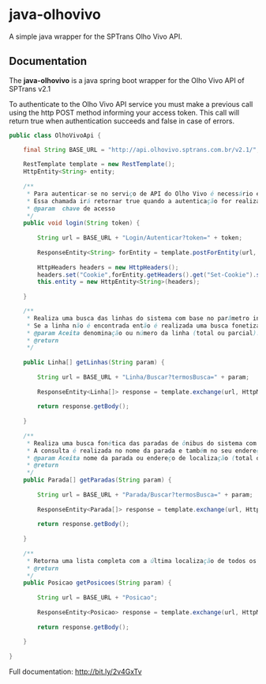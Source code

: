 # java-olhovivo
A simple java wrapper for the SPTrans Olho Vivo API.

## Documentation

The **java-olhovivo** is a java spring boot wrapper for the Olho Vivo API of SPTrans v2.1

To authenticate to the Olho Vivo API service you must make a previous call using the http POST method informing your access token. This call will return true when authentication succeeds and false in case of errors.

```java
public class OlhoVivoApi {

	final String BASE_URL = "http://api.olhovivo.sptrans.com.br/v2.1/";
	
	RestTemplate template = new RestTemplate();
	HttpEntity<String> entity;
	
	/**
	 * Para autenticar-se no serviço de API do Olho Vivo é necessário efetuar uma chamada prévia utilizando o método http POST informando seu token de acesso. 
	 * Essa chamada irá retornar true quando a autenticação for realizada com sucesso e false em caso de erros.
	 * @param  chave de acesso
	 */
	public void login(String token) {
        
		String url = BASE_URL + "Login/Autenticar?token=" + token;
		
        ResponseEntity<String> forEntity = template.postForEntity(url, HttpMethod.POST, String.class);
        
        HttpHeaders headers = new HttpHeaders();
        headers.set("Cookie",forEntity.getHeaders().get("Set-Cookie").stream().collect(Collectors.joining(";")));
        this.entity = new HttpEntity<String>(headers);
		
	}

	/**
	 * Realiza uma busca das linhas do sistema com base no parâmetro informado. 
	 * Se a linha não é encontrada então é realizada uma busca fonetizada na denominação das linhas.
	 * @param Aceita denominação ou número da linha (total ou parcial). Exemplo: 8000, Lapa ou Ramos
	 * @return
	 */
	
	public Linha[] getLinhas(String param) {
		
		String url = BASE_URL + "Linha/Buscar?termosBusca=" + param;
		
		ResponseEntity<Linha[]> response = template.exchange(url, HttpMethod.GET, entity, Linha[].class);
		
		return response.getBody();
		
	}
	
	/**
	 * Realiza uma busca fonética das paradas de ônibus do sistema com base no parâmetro informado. 
	 * A consulta é realizada no nome da parada e também no seu endereço de localização.
	 * @param Aceita nome da parada ou endereço de localização (total ou parcial). Exemplo: Afonso, ou Balthazar da Veiga
	 * @return
	 */
	public Parada[] getParadas(String param) {
		
		String url = BASE_URL + "Parada/Buscar?termosBusca=" + param;
		
		ResponseEntity<Parada[]> response = template.exchange(url, HttpMethod.GET, entity, Parada[].class);
		
		return response.getBody();
		
	}
	
	/**
	 * Retorna uma lista completa com a última localização de todos os veículos mapeados com suas devidas posições lat / long
	 * @return
	 */
	public Posicao getPosicoes(String param) {
		
		String url = BASE_URL + "Posicao";
		
		ResponseEntity<Posicao> response = template.exchange(url, HttpMethod.GET, entity, Posicao.class);
		
		return response.getBody();
		
	}
	
}
```

Full documentation: http://bit.ly/2v4GxTv

